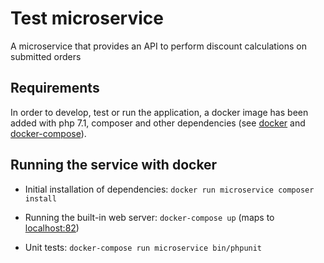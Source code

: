 # Test microservice

A microservice that provides an API to perform discount calculations on submitted orders

## Requirements

In order to develop, test or run the application, a docker image has been added with php 7.1, composer and other dependencies
(see [docker](https://docs.docker.com/install/) and [docker-compose](https://docs.docker.com/compose/install/)).

## Running the service with docker

 * Initial installation of dependencies: `docker run microservice composer install`

 * Running the built-in web server: `docker-compose up` (maps to [localhost:82](http://localhost:82))

 * Unit tests: `docker-compose run microservice bin/phpunit`
